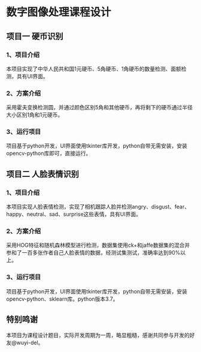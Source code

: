 <!--
 * @FilePath: \ImageProcessProject\README.md
 * @Brief: 
 * @Author: Trevor(wuchenfeng0132@qq.com)
 * @Date: 2024-05-09 22:16:51
-->
# 数字图像处理课程设计  
## 项目一 硬币识别
### 1、项目介绍
本项目实现了中华人民共和国1元硬币、5角硬币、1角硬币的数量检测、面额检测，具有UI界面。
### 2、方案介绍
采用霍夫变换检测圆，并通过颜色区别5角和其他硬币，再将剩下的硬币通过半径大小区别1角和1元硬币。
### 3、运行项目
项目基于python开发，UI界面使用tkinter库开发，python自带无需安装，安装opencv-python库即可，直接运行。
## 项目二 人脸表情识别
### 1、项目介绍
本项目实现人脸表情检测，实现了相机跟踪人脸并检测angry、disgust、fear、happy、neutral、sad、surprise这些表情，具有UI界面。
### 2、方案介绍
采用HOG特征和随机森林模型进行检测，数据集使用ck+和jaffe数据集的混合并参和了一百多张作者自己人脸表情的数据，经测试集测试，准确率达到90%以上。
### 3、运行项目
项目基于python开发，UI界面使用tkinter库开发，python自带无需安装，安装opencv-python、sklearn库。python版本3.7。
## 特别鸣谢
本项目为课程设计题目，实际开发周期为一周，略显粗糙，感谢共同参与开发的好友@wuyi-del。